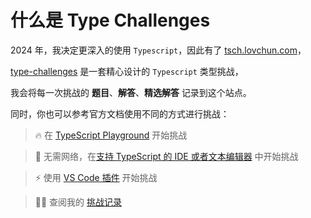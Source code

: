 # 什么是 Type Challenges

2024 年，我决定更深入的使用 `Typescript`，因此有了 [tsch.lovchun.com](https://tsch.lovchun.com)，

[type-challenges](https://github.com/type-challenges/type-challenges) 是一套精心设计的 `Typescript` 类型挑战，

我会将每一次挑战的 **题目**、**解答**、**精选解答** 记录到这个站点。

同时，你也可以参考官方文档使用不同的方式进行挑战：

> 🔥 在 [TypeScript Playground](https://www.typescriptlang.org/play?install-plugin=%40type-challenges%2Fplayground-plugin) 开始挑战

> 🚀 无需网络，在[支持 TypeScript 的 IDE 或者文本编辑器](https://github.com/type-challenges/type-challenges/blob/main/README.zh-CN.md#离线挑战) 中开始挑战

>  ⚡️ 使用 [VS Code 插件](https://marketplace.visualstudio.com/items?itemName=YRM.type-challenges) 开始挑战

> 👨‍💻 查阅我的 [挑战记录](/challenges/warm-up/00013-warm-hello-world.html)
